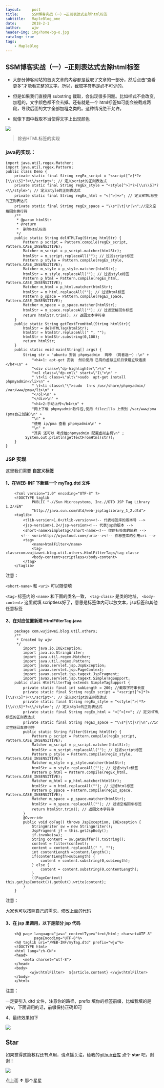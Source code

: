 ```yaml
---
layout:     post
title:      SSM博客实战（一）–正则表达式去除html标签
subtitle:   MapleBlog_one
date:       2018-2-1
author:     wjw
header-img: img/home-bg-o.jpg
catalog: true
tags:
    - MapleBlog
---
```

## SSM博客实战（一）–正则表达式去除html标签


- 大部分博客网站的首页文章的内容都是截取了文章的一部分，然后点击“查看更多”才能看完整的文字。所以，截取字符串是必不可少的。

- 但是如果我们直接用 substring 截取，会出现很多问题。比如样式不会改变，加粗的，文字颜色都不会去掉。还有就是一个 html标签如<strong></strong>可能会被截成两段，导致后面的文字全部加粗之类的。这种情况绝不允许。
- 就像下图中截取不当使得文字上出现颜色
 
![](https://raw.githubusercontent.com/wjw0315/blog_gitalk/master/2018-2-1-MapleBlog_one/1.png)

> 除去HTML标签的实现

### java的实现：

```
import java.util.regex.Matcher;
import java.util.regex.Pattern;
public class Demo {
    private static final String regEx_script = "<script[^>]*?>[\\s\\S]*?<\\/script>"; // 定义script的正则表达式
    private static final String regEx_style = "<style[^>]*?>[\\s\\S]*?<\\/style>"; // 定义style的正则表达式
    private static final String regEx_html = "<[^>]+>"; // 定义HTML标签的正则表达式
    private static final String regEx_space = "\\s*|\t|\r|\n";//定义空格回车换行符
    /**
     * @param htmlStr
     * @return
     *  删除Html标签
     */
    public static String delHTMLTag(String htmlStr) {
        Pattern p_script = Pattern.compile(regEx_script, Pattern.CASE_INSENSITIVE);
        Matcher m_script = p_script.matcher(htmlStr);
        htmlStr = m_script.replaceAll(""); // 过滤script标签
        Pattern p_style = Pattern.compile(regEx_style, Pattern.CASE_INSENSITIVE);
        Matcher m_style = p_style.matcher(htmlStr);
        htmlStr = m_style.replaceAll(""); // 过滤style标签
        Pattern p_html = Pattern.compile(regEx_html, Pattern.CASE_INSENSITIVE);
        Matcher m_html = p_html.matcher(htmlStr);
        htmlStr = m_html.replaceAll(""); // 过滤html标签
        Pattern p_space = Pattern.compile(regEx_space, Pattern.CASE_INSENSITIVE);
        Matcher m_space = p_space.matcher(htmlStr);
        htmlStr = m_space.replaceAll(""); // 过滤空格回车标签
        return htmlStr.trim(); // 返回文本字符串
    }
    public static String getTextFromHtml(String htmlStr){
        htmlStr = delHTMLTag(htmlStr);
        htmlStr = htmlStr.replaceAll(" ", "");
        htmlStr = htmlStr.substring(0,100);
        return htmlStr;
    }
    public static void main(String[] args) {
        String str = "ubuntu 安装 phpmyadmin  两种 （两者选一）:\n" +
            "<h4>1: apt-get 安装  然后使用 已有的虚拟主机目录建立软连接</h4>\n" +
            "<div class=\"dp-highlighter\">\n" +
            "<ol class=\"dp-xml\" start=\"1\">\n" +
            " \t<li class=\"alt\">sudo  apt-get install  phpmyadmin</li>\n" +
            " \t<li class=\"\">sudo  ln-s /usr/share/phpmyadmin/      /var/www/pma</li>\n" +
            "</ol>\n" +
            "</div>\n" +
            "<h4>2:手动上传</h4>\n" +
            "网上下载 phpmyadmin软件包,使用 filezilla 上传到 /var/www/pma (pma自己创建)\n" +
            "\n" +
            "使用 ip/pma 查看 phpmyadmin\n" +
            "\n" +
            "其实 还可以 考虑给phpmyadmin 配置虚拟主机\n" ;
         System.out.println(getTextFromHtml(str));
    }
}
```

### JSP 实现

这里我们需要 **自定义标签**
#### 1、在WEB-INF 下新建一个 myTag.dtd 文件
```
    <?xml version="1.0" encoding="UTF-8" ?>
    <!DOCTYPE taglib
            PUBLIC "-//Sun Microsystems, Inc.//DTD JSP Tag Library 1.2//EN"
            "http://java.sun.com/dtd/web-jsptaglibrary_1_2.dtd">
    <taglib>
        <tlib-version>1.0</tlib-version><!-- 代表标签库的版本号 -->
        <jsp-version>1.2</jsp-version><!-- 代表jsp的版本 -->
        <short-name>SimpleTag</short-name><!-- 你的标签库的简称 -->
       <!-- <uri>http://wjwcloud.com</uri>--><!-- 你标签库的引用uri -->
        <tag>
            <name>htmlFilter</name>
            <tag-class>com.wujiawei.blog.util.others.HtmlFilterTag</tag-class>
            <body-content>scriptless</body-content>
        </tag>
    </taglib>
```
注意：

`<short-name>`  和  `<uri>`  可以随便填

`<tag>` 标签内的 `<name>`  和下面的类名一致， `<tag-class>` 是类的地址， `<body-content>`  这里就填 scriptless好了，意思是标签体内可以放文本，jsp标签和其他任意标签

#### 2、在对应位置新建 HtmlFilterTag.java
```
    package com.wujiawei.blog.util.others;
    /**
     * Created by wjw 
     */
        import java.io.IOException;
        import java.io.StringWriter;
        import java.util.regex.Matcher;
        import java.util.regex.Pattern;
        import javax.servlet.jsp.JspException;
        import javax.servlet.jsp.PageContext;
        import javax.servlet.jsp.tagext.JspFragment;
        import javax.servlet.jsp.tagext.SimpleTagSupport;
    public class HtmlFilterTag extends SimpleTagSupport {
        private static final int subLength = 200; //截取字符串长度
        private static final String regEx_script = "<script[^>]*?>[\\s\\S]*?<\\/script>"; // 定义script的正则表达式
        private static final String regEx_style = "<style[^>]*?>[\\s\\S]*?<\\/style>"; // 定义style的正则表达式
        private static final String regEx_html = "<[^>]+>"; // 定义HTML标签的正则表达式
        private static final String regEx_space = "\\s*|\t|\r|\n";//定义空格回车换行符
        public static String filter(String htmlStr) {
            Pattern p_script = Pattern.compile(regEx_script, Pattern.CASE_INSENSITIVE);
            Matcher m_script = p_script.matcher(htmlStr);
            htmlStr = m_script.replaceAll(""); // 过滤script标签
            Pattern p_style = Pattern.compile(regEx_style, Pattern.CASE_INSENSITIVE);
            Matcher m_style = p_style.matcher(htmlStr);
            htmlStr = m_style.replaceAll(""); // 过滤style标签
            Pattern p_html = Pattern.compile(regEx_html, Pattern.CASE_INSENSITIVE);
            Matcher m_html = p_html.matcher(htmlStr);
            htmlStr = m_html.replaceAll(""); // 过滤html标签
            Pattern p_space = Pattern.compile(regEx_space, Pattern.CASE_INSENSITIVE);
            Matcher m_space = p_space.matcher(htmlStr);
            htmlStr = m_space.replaceAll(""); // 过滤空格回车标签
            return htmlStr.trim(); // 返回文本字符串
        }
        @Override
        public void doTag() throws JspException, IOException {
            StringWriter sw = new StringWriter();
            JspFragment jf = this.getJspBody();
            jf.invoke(sw);
            String content = sw.getBuffer().toString();
            content = filter(content);
            content = content.replaceAll(" ", "");
            int contentLength =content.length();
            if(contentLength>subLength) {
                content = content.substring(0,subLength);
            } else {
                content = content.substring(0,contentLength);
            }
            ((PageContext) this.getJspContext()).getOut().write(content);
        }
    }
```
注意：

大家也可以按照自己的需求，修改上面的代码

#### 3、在 jsp 里调用，以下是部分 jsp 代码
```
    <%@ page language="java" contentType="text/html; charset=UTF-8"
             pageEncoding="UTF-8"%>
    <%@ taglib uri="/WEB-INF/myTag.dtd" prefix="wjw"%>  
    <!DOCTYPE html>
    <html lang="zh-CN">
    <head>
        <meta charset="utf-8">
    </head>
    <body>
           <wjw:htmlFilter>  ${article.content} </wjw:htmlFilter>  
    </body>
    </html>
```
注意：

一定要引入 dtd 文件，注意你的路径，prefix 填你的标签前缀，比如我填的是 wjw，下面调用的话，前缀保持正确即可

4、最终效果如下

![](https://raw.githubusercontent.com/wjw0315/blog_gitalk/master/2018-2-1-MapleBlog_one/2.png)

## Star
如果觉得这篇教程还有点用，请点播关注，给我的<a href="https://github.com/wjw0315/wjw0315.github.io" target="view_window">github仓库</a> 点个 **star** 吧，谢谢！

![](https://raw.githubusercontent.com/wjw0315/blog_gitalk/master/star.png)

点上面 **↑** 那个星星
